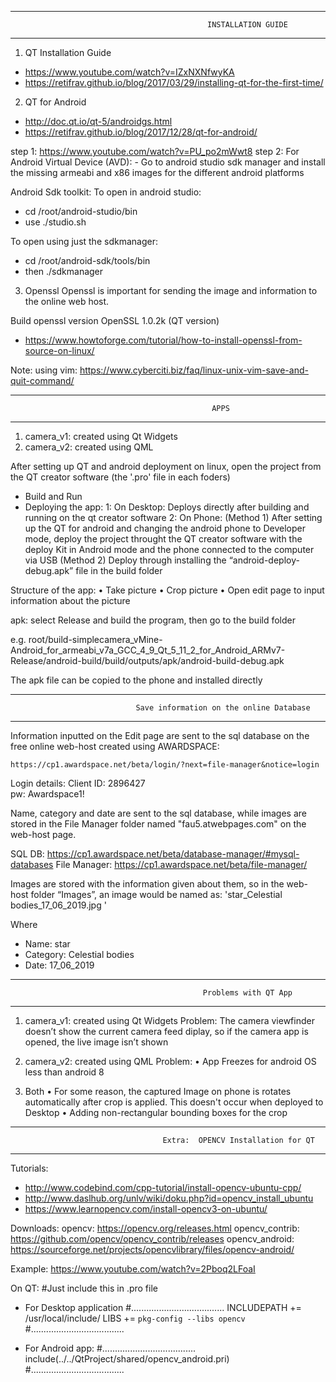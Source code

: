 ***************************************************************************************************************************
                                                INSTALLATION GUIDE
***************************************************************************************************************************
1.	QT Installation Guide
-	https://www.youtube.com/watch?v=IZxNXNfwyKA
-	https://retifrav.github.io/blog/2017/03/29/installing-qt-for-the-first-time/


2.	QT for Android
-	http://doc.qt.io/qt-5/androidgs.html
-	https://retifrav.github.io/blog/2017/12/28/qt-for-android/
	
  step 1: https://www.youtube.com/watch?v=PU_po2mWwt8
  step 2: For Android Virtual Device (AVD):
    - Go to android studio sdk manager and install the missing armeabi and x86 images for the different android platforms 
  
  Android Sdk toolkit:
  To open in android studio:
  - cd /root/android-studio/bin 
  - use ./studio.sh

  To open using just the sdkmanager:
  - cd /root/android-sdk/tools/bin
  - then	./sdkmanager


3.	Openssl
Openssl is important for sending the image and information to the online web host.

  Build openssl version OpenSSL 1.0.2k (QT version)
  -	https://www.howtoforge.com/tutorial/how-to-install-openssl-from-source-on-linux/

  Note: using vim: https://www.cyberciti.biz/faq/linux-unix-vim-save-and-quit-command/
  

**************************************************************************************************************************
                                                 APPS 
**************************************************************************************************************************
1.	camera_v1: created using Qt Widgets
2.	camera_v2: created using QML

After setting up QT and android deployment on linux, open the project from the QT creator software (the '.pro' file in each foders)
-	Build and Run 
-	Deploying the app:
	1: On Desktop: Deploys directly after building and running on the qt creator software
	2: On Phone:
		(Method 1) After setting up the QT for android and changing the android phone to Developer mode, deploy the project throught the QT creator software with the deploy Kit in Android mode and the phone connected to the computer via USB
		(Method 2) Deploy through installing the “android-deploy-debug.apk” file in the build folder

Structure of the app:
•	Take picture
•	Crop picture
•	Open edit page to input information about the picture
	
 apk: select Release and build the program, then go to the build folder 

e.g.
root/build-simplecamera_vMine-Android_for_armeabi_v7a_GCC_4_9_Qt_5_11_2_for_Android_ARMv7-Release/android-build/build/outputs/apk/android-build-debug.apk

The apk file can be copied to the phone and installed directly


***************************************************************************************************************************
                                Save information on the online Database
***************************************************************************************************************************

Information inputted on the Edit page are sent to the sql database on the free online web-host created using AWARDSPACE:

	https://cp1.awardspace.net/beta/login/?next=file-manager&notice=login

Login details:
Client ID: 2896427	
pw: Awardspace1!

Name, category and date are sent to the sql database, while images are stored in the File Manager folder named "fau5.atwebpages.com" on the web-host page.

SQL DB: https://cp1.awardspace.net/beta/database-manager/#mysql-databases
File Manager: https://cp1.awardspace.net/beta/file-manager/

Images are stored with the information given about them, so in the web-host folder “Images”, an image would be named as: 
	'star_Celestial bodies_17_06_2019.jpg '

Where 
-	Name: star
-	Category: Celestial bodies
-	Date: 17_06_2019


***************************************************************************************************************************
                                               Problems with QT App
***************************************************************************************************************************
1. camera_v1: created using Qt Widgets
Problem:
	The camera viewfinder doesn’t show the current camera feed diplay, so if the camera app is opened, the live image isn’t shown

2. camera_v2: created using QML
Problem:
	• App Freezes for android OS less than android 8

3. Both
	• For some reason, the captured Image on phone is rotates automatically after crop is applied. This doesn't occur when deployed to Desktop
	• Adding non-rectangular bounding boxes for the crop


***************************************************************************************************************************
                                      Extra:  OPENCV Installation for QT
***************************************************************************************************************************

Tutorials:
-	http://www.codebind.com/cpp-tutorial/install-opencv-ubuntu-cpp/
-	http://www.daslhub.org/unlv/wiki/doku.php?id=opencv_install_ubuntu
-	https://www.learnopencv.com/install-opencv3-on-ubuntu/

Downloads: 
opencv: https://opencv.org/releases.html
opencv_contrib: https://github.com/opencv/opencv_contrib/releases
opencv_android: https://sourceforge.net/projects/opencvlibrary/files/opencv-android/

Example:
https://www.youtube.com/watch?v=2Pboq2LFoaI

On QT: 
#Just include this in .pro file

-	For Desktop application
#.....................................
INCLUDEPATH += /usr/local/include/
LIBS += `pkg-config --libs opencv`
#.....................................

-	For Android app:
#.....................................
include(../../QtProject/shared/opencv_android.pri)
#.....................................
